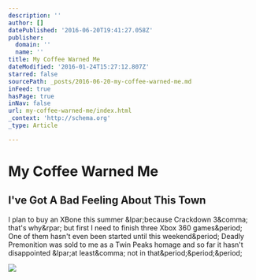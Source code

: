 ```yaml
---
description: ''
author: []
datePublished: '2016-06-20T19:41:27.058Z'
publisher:
  domain: ''
  name: ''
title: My Coffee Warned Me
dateModified: '2016-01-24T15:27:12.807Z'
starred: false
sourcePath: _posts/2016-06-20-my-coffee-warned-me.md
inFeed: true
hasPage: true
inNav: false
url: my-coffee-warned-me/index.html
_context: 'http://schema.org'
_type: Article

---
```

# My Coffee Warned Me

<article style=""><h1>I've Got A Bad Feeling About This Town</h1><p>I plan to buy an XBone this summer &amp;lpar;because Crackdown 3&amp;comma; that's why&amp;rpar; but first I need to finish three Xbox 360 games&amp;period; One of them hasn't even been started until this weekend&amp;period; Deadly Premonition was sold to me as a Twin Peaks homage and so far it hasn't disappointed &amp;lpar;at least&amp;comma; not in that&amp;period;&amp;period;&amp;period;</p><img src="http://videos.videopress.com/1Hhy9BVM/img_4647_hd.original.jpg" /></article>